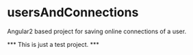 # usersAndConnections
Angular2 based project for saving online connections of a user.

*** This is just a test project. ***
